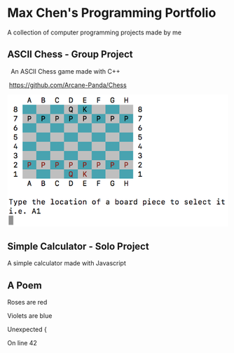 # Max Chen's Programming Portfolio

A collection of computer programming projects made by me

## ASCII Chess - Group Project
  An ASCII Chess game made with C++
   
  https://github.com/Arcane-Panda/Chess
  
  ![Source Code](https://github.com/MaxChen11/MaxProgrammingPortfolio/blob/master/CppChess.png)
  
## Simple Calculator - Solo Project
  A simple calculator made with Javascript

## A Poem

  Roses are red
  
  Violets are blue
  
  Unexpected {
  
  On line 42
